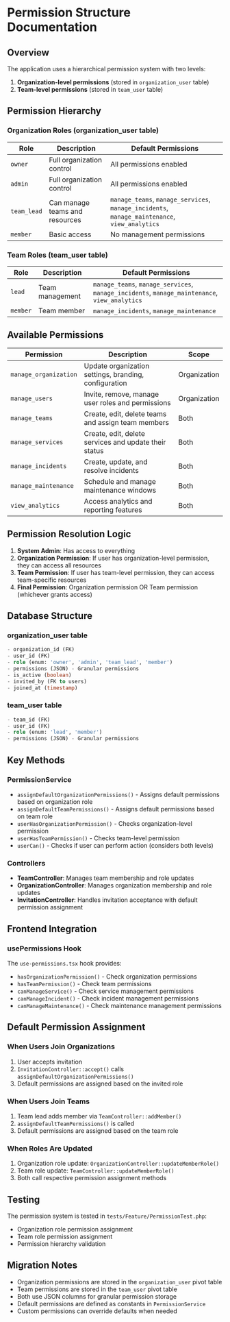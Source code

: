 # Permission Structure Documentation

## Overview

The application uses a hierarchical permission system with two levels:
1. **Organization-level permissions** (stored in `organization_user` table)
2. **Team-level permissions** (stored in `team_user` table)

## Permission Hierarchy

### Organization Roles (organization_user table)

| Role | Description | Default Permissions |
|------|-------------|-------------------|
| `owner` | Full organization control | All permissions enabled |
| `admin` | Full organization control | All permissions enabled |
| `team_lead` | Can manage teams and resources | `manage_teams`, `manage_services`, `manage_incidents`, `manage_maintenance`, `view_analytics` |
| `member` | Basic access | No management permissions |

### Team Roles (team_user table)

| Role | Description | Default Permissions |
|------|-------------|-------------------|
| `lead` | Team management | `manage_teams`, `manage_services`, `manage_incidents`, `manage_maintenance`, `view_analytics` |
| `member` | Team member | `manage_incidents`, `manage_maintenance` |

## Available Permissions

| Permission | Description | Scope |
|------------|-------------|-------|
| `manage_organization` | Update organization settings, branding, configuration | Organization |
| `manage_users` | Invite, remove, manage user roles and permissions | Organization |
| `manage_teams` | Create, edit, delete teams and assign team members | Both |
| `manage_services` | Create, edit, delete services and update their status | Both |
| `manage_incidents` | Create, update, and resolve incidents | Both |
| `manage_maintenance` | Schedule and manage maintenance windows | Both |
| `view_analytics` | Access analytics and reporting features | Both |

## Permission Resolution Logic

1. **System Admin**: Has access to everything
2. **Organization Permission**: If user has organization-level permission, they can access all resources
3. **Team Permission**: If user has team-level permission, they can access team-specific resources
4. **Final Permission**: Organization permission OR Team permission (whichever grants access)

## Database Structure

### organization_user table
```sql
- organization_id (FK)
- user_id (FK)
- role (enum: 'owner', 'admin', 'team_lead', 'member')
- permissions (JSON) - Granular permissions
- is_active (boolean)
- invited_by (FK to users)
- joined_at (timestamp)
```

### team_user table
```sql
- team_id (FK)
- user_id (FK)
- role (enum: 'lead', 'member')
- permissions (JSON) - Granular permissions
```

## Key Methods

### PermissionService
- `assignDefaultOrganizationPermissions()` - Assigns default permissions based on organization role
- `assignDefaultTeamPermissions()` - Assigns default permissions based on team role
- `userHasOrganizationPermission()` - Checks organization-level permission
- `userHasTeamPermission()` - Checks team-level permission
- `userCan()` - Checks if user can perform action (considers both levels)

### Controllers
- **TeamController**: Manages team membership and role updates
- **OrganizationController**: Manages organization membership and role updates
- **InvitationController**: Handles invitation acceptance with default permission assignment

## Frontend Integration

### usePermissions Hook
The `use-permissions.tsx` hook provides:
- `hasOrganizationPermission()` - Check organization permissions
- `hasTeamPermission()` - Check team permissions
- `canManageService()` - Check service management permissions
- `canManageIncident()` - Check incident management permissions
- `canManageMaintenance()` - Check maintenance management permissions

## Default Permission Assignment

### When Users Join Organizations
1. User accepts invitation
2. `InvitationController::accept()` calls `assignDefaultOrganizationPermissions()`
3. Default permissions are assigned based on the invited role

### When Users Join Teams
1. Team lead adds member via `TeamController::addMember()`
2. `assignDefaultTeamPermissions()` is called
3. Default permissions are assigned based on the team role

### When Roles Are Updated
1. Organization role update: `OrganizationController::updateMemberRole()`
2. Team role update: `TeamController::updateMemberRole()`
3. Both call respective permission assignment methods

## Testing

The permission system is tested in `tests/Feature/PermissionTest.php`:
- Organization role permission assignment
- Team role permission assignment
- Permission hierarchy validation

## Migration Notes

- Organization permissions are stored in the `organization_user` pivot table
- Team permissions are stored in the `team_user` pivot table
- Both use JSON columns for granular permission storage
- Default permissions are defined as constants in `PermissionService`
- Custom permissions can override defaults when needed 